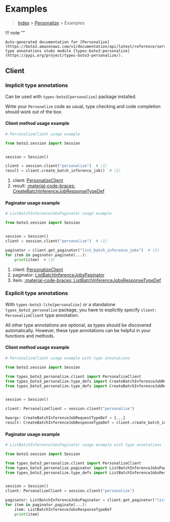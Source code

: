 # Examples

> [Index](../README.md) > [Personalize](./README.md) > Examples

!!! note ""

    Auto-generated documentation for [Personalize](https://boto3.amazonaws.com/v1/documentation/api/latest/reference/services/personalize.html#personalize)
    type annotations stubs module [types-boto3-personalize](https://pypi.org/project/types-boto3-personalize/).

## Client

### Implicit type annotations

Can be used with `types-boto3[personalize]` package installed.

Write your `Personalize` code as usual,
type checking and code completion should work out of the box.


#### Client method usage example

```python
# PersonalizeClient usage example

from boto3.session import Session


session = Session()

client = session.client("personalize")  # (1)
result = client.create_batch_inference_job()  # (2)
```

1. client: [PersonalizeClient](./client.md)
2. result: [:material-code-braces: CreateBatchInferenceJobResponseTypeDef](./type_defs.md#createbatchinferencejobresponsetypedef)



#### Paginator usage example

```python
# ListBatchInferenceJobsPaginator usage example

from boto3.session import Session


session = Session()
client = session.client("personalize")  # (1)

paginator = client.get_paginator("list_batch_inference_jobs")  # (2)
for item in paginator.paginate(...):
    print(item)  # (3)
```

1. client: [PersonalizeClient](./client.md)
2. paginator: [ListBatchInferenceJobsPaginator](./paginators.md#listbatchinferencejobspaginator)
3. item: [:material-code-braces: ListBatchInferenceJobsResponseTypeDef](./type_defs.md#listbatchinferencejobsresponsetypedef)




### Explicit type annotations

With `types-boto3-lite[personalize]`
or a standalone `types_boto3_personalize` package, you have to explicitly specify `client: PersonalizeClient` type annotation.

All other type annotations are optional, as types should be discovered automatically.
However, these type annotations can be helpful in your functions and methods.


#### Client method usage example

```python
# PersonalizeClient usage example with type annotations

from boto3.session import Session

from types_boto3_personalize.client import PersonalizeClient
from types_boto3_personalize.type_defs import CreateBatchInferenceJobResponseTypeDef
from types_boto3_personalize.type_defs import CreateBatchInferenceJobRequestTypeDef


session = Session()

client: PersonalizeClient = session.client("personalize")

kwargs: CreateBatchInferenceJobRequestTypeDef = {...}
result: CreateBatchInferenceJobResponseTypeDef = client.create_batch_inference_job(**kwargs)
```



#### Paginator usage example

```python
# ListBatchInferenceJobsPaginator usage example with type annotations

from boto3.session import Session

from types_boto3_personalize.client import PersonalizeClient
from types_boto3_personalize.paginator import ListBatchInferenceJobsPaginator
from types_boto3_personalize.type_defs import ListBatchInferenceJobsResponseTypeDef


session = Session()
client: PersonalizeClient = session.client("personalize")

paginator: ListBatchInferenceJobsPaginator = client.get_paginator("list_batch_inference_jobs")
for item in paginator.paginate(...):
    item: ListBatchInferenceJobsResponseTypeDef
    print(item)
```




